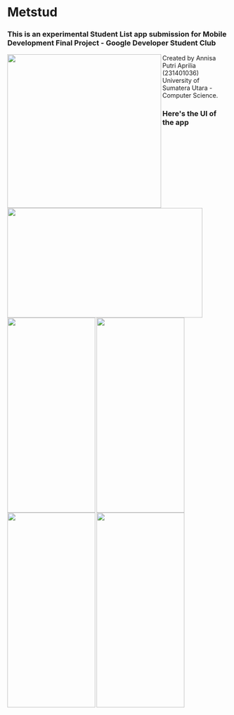 <h1>Metstud</h1>


<h3>This is an experimental Student List app submission for Mobile Development Final Project - Google Developer Student Club</h3>
<img align="left" src="https://github.com/moozunch/GDSC-MOBDEV-FINAL-PROJECT/assets/112236945/199490c1-c6e2-430b-bda5-534f9595a631" style="width:350px;height:350px;">
Created by Annisa Putri Aprilia (231401036) University of Sumatera Utara - Computer Science.
<img align="left" src="https://github.com/moozunch/GDSC-MOBDEV-FINAL-PROJECT/assets/112236945/dc258b87-f249-4f9c-a067-88374cbb4393" style="width:444px;height:250px;">


<h3>Here's the UI of the app</h3>

<img align="left" src="https://github.com/moozunch/GDSC-MOBDEV-FINAL-PROJECT/assets/112236945/5ec0d342-af79-4623-b280-fa203d3e9a08" style="width:200px;height:444px;">
<img align="left" src="https://github.com/moozunch/GDSC-MOBDEV-FINAL-PROJECT/assets/112236945/39587105-9666-4a3b-b5d9-41e328f0dfe2" style="width:200px;height:444px;">
<img align="left" src="https://github.com/moozunch/GDSC-MOBDEV-FINAL-PROJECT/assets/112236945/e9560874-4237-4b63-99e0-03764b8eb59c" style="width:200px;height:444px;">
<img align="left" src="https://github.com/moozunch/GDSC-MOBDEV-FINAL-PROJECT/assets/112236945/f7afd5f5-8ccf-47b2-8ea0-9b3209d5cffa" style="width:200px;height:444px;">

